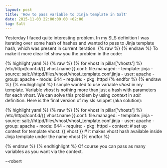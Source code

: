 ```yaml
---
layout: post
title: 'How to pass variable to Jinja template in Salt'
date: 2015-11-03 22:00:00.00 +02:00
tag: Salt
---
```

Yesterday I faced quite interesting problem.
In my SLS definition I was iterating over some hash of hashes and wanted to pass to Jinja template
hash, which was present in current iteration. {% raw %}&nbsp;{% endraw %}
To make it more clear let show you the problem in the code:

{% highlight yaml %}
{% raw %}
{% for vhost in pillar['vhosts'] %}
/etc/httpd/conf.d/{{ vhost.name }}.conf:
  file.managed:
    - template: jinja
    - source: salt://httpd/files/vhost/vhost_template.conf.jinja
    - user:     apache
    - group:    apache
    - mode:     644
    - require:
      - pkg: httpd
{% endfor %}
{% endraw %}
{% endhighlight %}
I simple wanted to use variable _vhost_ in my template.
Variable _vhost_ is nothing more than just a hash with parameters for each vhost.
We can solve this problem by using *context* in _salt_ definition.
Here is the final version of my sls snippet (aka solution):

{% highlight yaml %}
{% raw %}
{% for vhost in pillar['vhosts'] %}
/etc/httpd/conf.d/{{ vhost.name }}.conf:
  file.managed:
    - template: jinja
    - source: salt://httpd/files/vhost/vhost_template.conf.jinja
    - user:     apache
    - group:    apache
    - mode:     644
    - require:
      - pkg: httpd
    - context: # set up context for template
      vhost: {{ vhost }} # it makes vhost hash available inside Jinja template under the name vhost
{% endfor %}

{% endraw %}
{% endhighlight %}
Of course you can pass as many variables as you want via the context.

--robert

